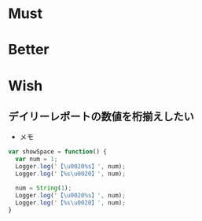 # Must



# Better



# Wish

## デイリーレポートの数値を桁揃えしたい

- メモ

```javascript
var showSpace = function() {
  var num = 1;
  Logger.log('【\u0020%s】', num);
  Logger.log('【%s\u0020】', num);

  num = String(1);
  Logger.log('【\u0020%s】', num);
  Logger.log('【%s\u0020】', num);
}
```

